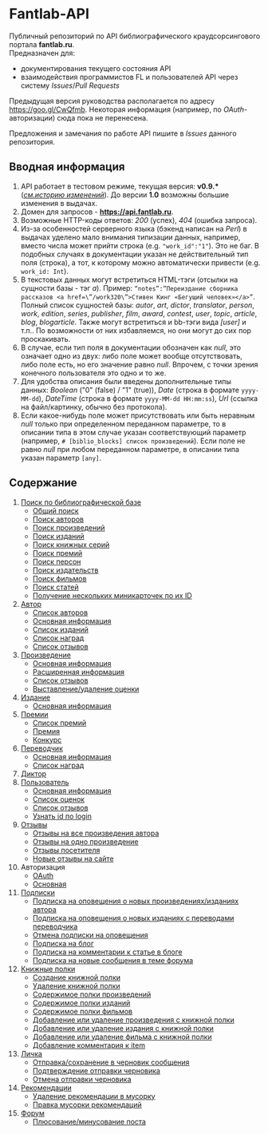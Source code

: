 # Fantlab-API
Публичный репозиторий по API библиографического краудсорсингового портала **fantlab.ru**.   
Предназначен для:
* документирования текущего состояния API
* взаимодействия программистов FL и пользователей API через систему *Issues*/*Pull Requests*

Предыдущая версия руководства располагается по адресу https://goo.gl/CwQfmb. Некоторая информация (например, по *OAuth*-авторизации) сюда пока не перенесена.

Предложения и замечания по работе API пишите в *Issues* данного репозитория.

## Вводная информация
1. API работает в тестовом режиме, текущая версия: **v0.9.\*** (*[см.историю изменений](History.md)*). До версии **1.0** возможны большие изменения в выдачах.
2. Домен для запросов - **https://api.fantlab.ru**.
3. Возможные HTTP-коды ответов: *200* (успех), *404* (ошибка запроса).
4. Из-за особенностей серверного языка (бэкенд написан на *Perl*) в выдачах уделено мало внимания типизации данных, например, вместо числа может прийти строка (e.g. `"work_id":"1"`). Это не баг. В подобных случаях в документации указан не действительный тип поля (строка), а тот, к которому можно автоматически привести (e.g. `work_id: Int`).
5. В текстовых данных могут встретиться HTML-тэги (отсылки на сущности базы - тэг *a*). Пример: `“notes”:”Переиздание сборника рассказов <a href=\”/work320\”>Стивен Кинг «Бегущий человек»</a>”`. Полный список сущностей базы: *autor*, *art*, *dictor*, *translator*, *person*, *work*, *edition*, *series*, *publisher*, *film*, *award*, *contest*, *user*, *topic*, *article*, *blog*, *blogarticle*. Также могут встретиться и bb-тэги вида *[user]* и т.п.. По возможности от них избавляемся, но они могут до сих пор проскакивать.
6. В случае, если тип поля в документации обозначен как *null*, это означает одно из двух: либо поле может вообще отсутствовать, либо поле есть, но его значение равно *null*. Впрочем, с точки зрения конечного пользователя это одно и то же.
7. Для удобства описания были введены дополнительные типы данных: *Boolean* ("0" (false) / "1" (true)), *Date* (строка в формате `yyyy-MM-dd`), *DateTime* (строка в формате `yyyy-MM-dd HH:mm:ss`), *Url* (ссылка на файл/картинку, обычно без протокола).
8. Если какое-нибудь поле может присутствовать или быть неравным *null* только при определенном переданном параметре, то в описании типа в этом случае указан соответствующий параметр (например, `# [biblio_blocks] список произведений`). Если поле не равно *null* при любом переданном параметре, в описании типа указан параметр `[any]`.

## Содержание
1. [Поиск по библиографической базе](Docs/search.md#Поиск-по-библиографической-базе)
    * [Общий поиск](Docs/search.md#Общий-поиск)
    * [Поиск авторов](Docs/search.md#Поиск-авторов)
    * [Поиск произведений](Docs/search.md#Поиск-произведений)
    * [Поиск изданий](Docs/search.md#Поиск-изданий)
    * [Поиск книжных серий](Docs/search.md#Поиск-книжных-серий)
    * [Поиск премий](Docs/search.md#Поиск-премий)
    * [Поиск персон](Docs/search.md#Поиск-персон)
    * [Поиск издательств](Docs/search.md#Поиск-издательств)
    * [Поиск фильмов](Docs/search.md#Поиск-фильмов)
    * [Поиск статей](Docs/search.md#Поиск-статей)
    * [Получение нескольких миникарточек по их ID](Docs/search-ids.md#Получение-нескольких-миникарточек-по-их-id)
2. [Автор](Docs/author.md#Автор)
    * [Список авторов](Docs/author.md#Список-авторов)
    * [Основная информация](Docs/author.md#Основная-информация)
    * [Список изданий](Docs/author.md#Список-изданий)
    * [Список наград](Docs/author.md#Список-наград-отдельно)
    * [Список отзывов](Docs/responses.md#Отзывы-на-одно-произведение)
3. [Произведение](Docs/work.md#Произведение)
    * [Основная информация](Docs/work.md#Основная-информация)
    * [Расширенная информация](Docs/work.md#Расширенная-информация)
    * [Список отзывов](Docs/responses.md#Отзывы-на-одно-произведение)
    * [Выставление/удаление оценки](Docs/work.md#Выставлениеудаление-оценки)
4. [Издание](Docs/edition.md#Издание)
    * [Основная информация](Docs/edition.md#Основная-информация)
5. [Премии](Docs/awards.md#Премии)
    * [Список премий](Docs/awards.md#Список-премий)
    * [Премия](Docs/awards.md#Премия)
    * [Конкурс](Docs/awards.md#Конкурс)
6. [Переводчик](Docs/translator.md#Переводчик)
    * [Основная информация](Docs/translator.md#Основная-информация)
    * [Список наград](Docs/translator.md#Список-наград-отдельно)
7. [Диктор](Docs/dictor.md#Диктор)
8. [Пользователь](Docs/user.md#Пользователь)
    * [Основная информация](Docs/user.md#Основная-информация)
    * [Список оценок](Docs/marks.md#Оценки-посетителя)
    * [Список отзывов](Docs/responses.md#Отзывы-посетителя)
    * [Узнать id по login](Docs/user.md#Узнать-id-по-login)
9. [Отзывы](Docs/responses.md#Отзывы)
    * [Отзывы на все произведения автора](Docs/responses.md#Отзывы-на-все-произведения-автора)
    * [Отзывы на одно произведение](Docs/responses.md#Отзывы-на-одно-произведение)
    * [Отзывы посетителя](Docs/responses.md#Отзывы-посетителя)
    * [Новые отзывы на сайте](Docs/responses.md#Новые-отзывы-на-сайте)
10. Авторизация
    * [OAuth](Docs/oauth.md#oauth-авторизация)
    * [Основная](Docs/auth.md#Авторизация)
11. [Подписки](Docs/subscriptions.md#Подписки)
    * [Подписка на оповещения о новых произведениях/изданиях автора](Docs/subscriptions.md#Подписка-на-оповещения-о-новых-произведениях-или-изданиях-автора)
    * [Подписка на оповещения о новых изданиях с переводами переводчика](Docs/subscriptions.md#Подписка-на-оповещения-о-новых-изданиях-с-переводами-переводчика)
    * [Отмена подписки на оповещения](Docs/subscriptions.md#Отмена-подписки-на-оповещения)
    * [Подписка на блог](Docs/subscriptions.md#Подписка-на-блог)
    * [Подписка на комментарии к статье в блоге](Docs/subscriptions.md#Подписка-на-комментарии-к-статье-в-блоге)
    * [Подписка на новые сообщения в теме форума](Docs/subscriptions.md#Подписка-на-новые-сообщения-в-теме-форума)
12. [Книжные полки](Docs/bookcases.md#Книжные-полки)
    * [Создание книжной полки](Docs/bookcases.md#Создание-книжной-полки)
    * [Удаление книжной полки](Docs/bookcases.md#Удаление-книжной-полки)
    * [Содержимое полки произведений](Docs/bookcases.md#Содержимое-полки-произведений)
    * [Содержимое полки изданий](Docs/bookcases.md#Содержимое-полки-изданий)
    * [Содержимое полки фильмов](Docs/bookcases.md#Содержимое-полки-фильмов)
    * [Добавление или удаление произведения с книжной полки](Docs/bookcases.md#Добавление-или-удаление-произведения-с-книжной-полки)
    * [Добавление или удаление издания с книжной полки](Docs/bookcases.md#Добавление-или-удаление-издания-с-книжной-полки)
    * [Добавление или удаление фильма с книжной полки](Docs/bookcases.md#Добавление-или-удаление-фильма-с-книжной-полки)
    * [Добавление комментария к item](Docs/bookcases.md#Добавление-комментария-к-item)
13. [Личка](Docs/private-messages.md#Личка)
    * [Отправка/сохранение в черновик сообщения](Docs/private-messages.md#Отправкасохранение-в-черновик-сообщения)
    * [Подтверждение отправки черновика](Docs/private-messages.md#Подтверждение-отправки-черновика)
    * [Отмена отправки черновика](Docs/private-messages.md#Отмена-отправки-черновика)
14. [Рекомендации](Docs/recommendations.md#Рекомендации)
    * [Удаление рекомендации в мусорку](Docs/recommendations.md#Удаление-рекомендации-в-мусорку)
    * [Правка мусорки рекомендаций](Docs/recommendations.md#Правка-мусорки-рекомендаций)
15. [Форум](Docs/forum.md#Форум)
    * [Плюсование/минусование поста](Docs.md/forum.md#Плюсованиеминусование-поста)
